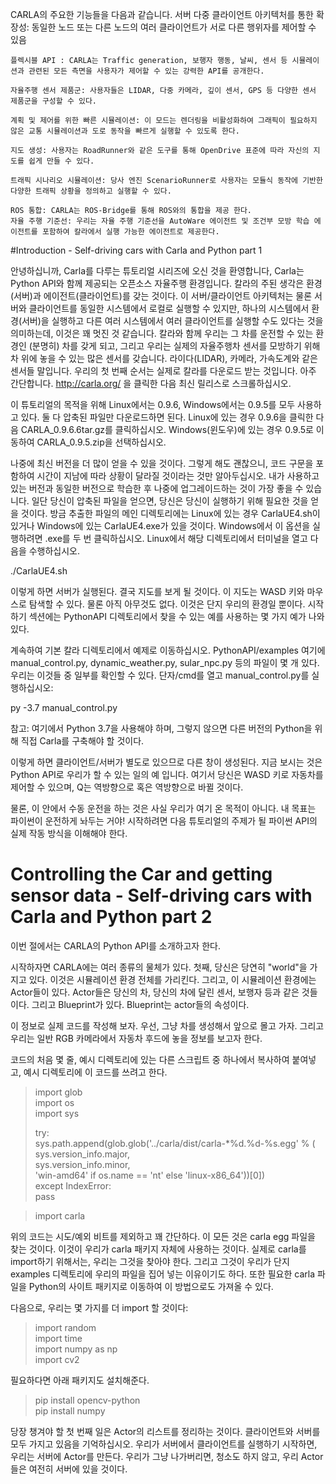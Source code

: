 
CARLA의 주요한 기능들을 다음과 같습니다.
    서버 다중 클라이언트 아키텍처를 통한 확장성: 동일한 노드 또는 다른 노드의 여러 클라이언트가 서로 다른 행위자를 제어할 수 있음

    플렉시블 API : CARLA는 Traffic generation, 보행자 행동, 날씨, 센서 등 시뮬레이션과 관련된 모든 측면을 사용자가 제어할 수 있는 강력한 API를 공개한다.

    자율주행 센서 제품군: 사용자들은 LIDAR, 다중 카메라, 깊이 센서, GPS 등 다양한 센서 제품군을 구성할 수 있다.

    계획 및 제어를 위한 빠른 시뮬레이션: 이 모드는 렌더링을 비활성화하여 그래픽이 필요하지 않은 교통 시뮬레이션과 도로 동작을 빠르게 실행할 수 있도록 한다.

    지도 생성: 사용자는 RoadRunner와 같은 도구를 통해 OpenDrive 표준에 따라 자신의 지도를 쉽게 만들 수 있다.

    트래픽 시나리오 시뮬레이션: 당사 엔진 ScenarioRunner로 사용자는 모듈식 동작에 기반한 다양한 트래픽 상황을 정의하고 실행할 수 있다.

    ROS 통합: CARLA는 ROS-Bridge를 통해 ROS와의 통합을 제공 한다.
    자율 주행 기준선: 우리는 자율 주행 기준선을 AutoWare 에이전트 및 조건부 모방 학습 에이전트를 포함하여 칼라에서 실행 가능한 에이전트로 제공한다.




#Introduction - Self-driving cars with Carla and Python part 1

안녕하십니까, Carla를 다루는 튜토리얼 시리즈에 오신 것을 환영합니다, Carla는 Python API와 함께 제공되는 오픈소스 자율주행 환경입니다.
칼라의 주된 생각은 환경(서버)과 에이전트(클라이언트)를 갖는 것이다. 이 서버/클라이언트 아키텍처는 물론 서버와 클라이언트를 동일한 시스템에서 로컬로 실행할 수 있지만, 하나의 시스템에서 환경(서버)을 실행하고 다른 여러 시스템에서 여러 클라이언트를 실행할 수도 있다는 것을 의미하는데, 이것은 꽤 멋진 것 같습니다.
칼라와 함께 우리는 그 차를 운전할 수 있는 환경인 (분명히) 차를 갖게 되고, 그리고 우리는 실제의 자율주행차 센서를 모방하기 위해 차 위에 놓을 수 있는 많은 센서를 갖습니다. 라이다(LIDAR), 카메라, 가속도계와 같은 센서들 말입니다.
우리의 첫 번째 순서는 실제로 칼라를 다운로드 받는 것입니다. 아주 간단합니다. http://carla.org/ 을 클릭한 다음 최신 릴리스로 스크롤하십시오.

이 튜토리얼의 목적을 위해 Linux에서는 0.9.6, Windows에서는 0.9.5를 모두 사용하고 있다.
둘 다 압축된 파일만 다운로드하면 된다. Linux에 있는 경우 0.9.6을 클릭한 다음 CARLA_0.9.6.6tar.gz를 클릭하십시오.
Windows(윈도우)에 있는 경우 0.9.5로 이동하여 CARLA_0.9.5.zip을 선택하십시오.

나중에 최신 버전을 더 많이 얻을 수 있을 것이다. 그렇게 해도 괜찮으니, 코드 구문을 포함하여 시간이 지남에 따라 상황이 달라질 것이라는 것만 알아두십시오. 내가 사용하고 있는 버전과 동일한 버전으로 학습한 후 나중에 업그레이드하는 것이 가장 좋을 수 있습니다.
일단 당신이 압축된 파일을 얻으면, 당신은 당신이 실행하기 위해 필요한 것을 얻을 것이다. 방금 추출한 파일의 메인 디렉토리에는 Linux에 있는 경우 CarlaUE4.sh이 있거나 Windows에 있는 CarlaUE4.exe가 있을 것이다.
Windows에서 이 옵션을 실행하려면 .exe를 두 번 클릭하십시오. Linux에서 해당 디렉토리에서 터미널을 열고 다음을 수행하십시오.
    
./CarlaUE4.sh

이렇게 하면 서버가 실행된다. 결국 지도를 보게 될 것이다. 이 지도는 WASD 키와 마우스로 탐색할 수 있다. 물론 아직 아무것도 없다. 이것은 단지 우리의 환경일 뿐이다. 시작하기 섹션에는 PythonAPI 디렉토리에서 찾을 수 있는 예를 사용하는 몇 가지 예가 나와 있다.

계속하여 기본 칼라 디렉토리에서 예제로 이동하십시오. PythonAPI/examples 여기에 manual_control.py, dynamic_weather.py, sular_npc.py 등의 파일이 몇 개 있다. 우리는 이것들 중 일부를 확인할 수 있다. 단자/cmd를 열고 manual_control.py를 실행하십시오:

py -3.7 manual_control.py

참고: 여기에서 Python 3.7을 사용해야 하며, 그렇지 않으면 다른 버전의 Python을 위해 직접 Carla를 구축해야 할 것이다.

이렇게 하면 클라이언트/서버가 별도로 있으므로 다른 창이 생성된다. 지금 보시는 것은 Python API로 우리가 할 수 있는 일의 예 입니다. 여기서 당신은 WASD 키로 자동차를 제어할 수 있으며, Q는 역방향으로 혹은 역방향으로 바뀔 것이다.

물론, 이 안에서 수동 운전을 하는 것은 사실 우리가 여기 온 목적이 아니다. 내 목표는 파이썬이 운전하게 놔두는 거야! 시작하려면 다음 튜토리얼의 주제가 될 파이썬 API의 실제 작동 방식을 이해해야 한다.




# Controlling the Car and getting sensor data - Self-driving cars with Carla and Python part 2

이번 절에서는  CARLA의 Python API를 소개하고자 한다.

시작하자면 CARLA에는 여러 종류의 물체가 있다. 첫째, 당신은 당연히 "world"을 가지고 있다. 이것은 시뮬레이션 환경 전체를 가리킨다. 그리고, 이 시뮬레이션 환경에는 Actor들이 있다. Actor들은 당신의 차, 당신의 차에 달린 센서, 보행자 등과 같은 것들이다. 그리고 Blueprint가 있다. Blueprint는 actor들의 속성이다.

이 정보로 실제 코드를 작성해 보자. 우선, 그냥 차를 생성해서 앞으로 몰고 가자. 그리고 우리는 일반 RGB 카메라에서 자동차 후드에 놓을 정보를 보고자 한다.

코드의 처음 몇 줄, 예시 디렉토리에 있는 다른 스크립트 중 하나에서 복사하여 붙여넣고, 예시 디렉토리에 이 코드를 쓰려고 한다.


>import glob  
>import os  
>import sys  
>  
>try:  
>    sys.path.append(glob.glob('../carla/dist/carla-*%d.%d-%s.egg' % (  
>        sys.version_info.major,  
>        sys.version_info.minor,  
>        'win-amd64' if os.name == 'nt' else 'linux-x86_64'))[0])  
>except IndexError:  
>    pass  
  
>import carla   

위의 코드는 시도/예외 비트를 제외하고 꽤 간단하다. 이 모든 것은 carla egg 파일을 찾는 것이다. 이것이 우리가 carla 패키지 자체에 사용하는 것이다. 실제로 carla를 import하기 위해서는, 우리는 그것을 찾아야 한다. 그리고 그것이 우리가 단지 examples 디렉토리에 우리의 파일을 집어 넣는 이유이기도 하다. 또한 필요한 carla 파일을 Python의 사이트 패키지로 이동하여 이 방법으로도 가져올 수 있다.

다음으로, 우리는 몇 가지를 더 import 할 것이다:

>import random  
>import time  
>import numpy as np  
>import cv2  

필요하다면 아래 패키지도 설치해준다.
> pip install opencv-python  
> pip install numpy  

당장 챙겨야 할 첫 번째 일은 Actor의 리스트를 정리하는 것이다. 클라이언트와 서버를 모두 가지고 있음을 기억하십시오. 우리가 서버에서 클라이언트를 실행하기 시작하면, 우리는 서버에 Actor를 만든다. 우리가 그냥 나가버리면, 청소도 하지 않고, 우리 Actor들은 여전히 서버에 있을 것이다.
